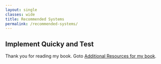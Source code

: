 ```yaml
---
layout: single
classes: wide
title: Recommended Systems
permalink: /recommended-systems/
---
```

## Implement Quicky and Test
Thank you for reading my book. Goto [Additional Resources for my book](https://christophersherrod.com/2020/11/02/hiring-virtual-workers.htmll#additonal-resources).